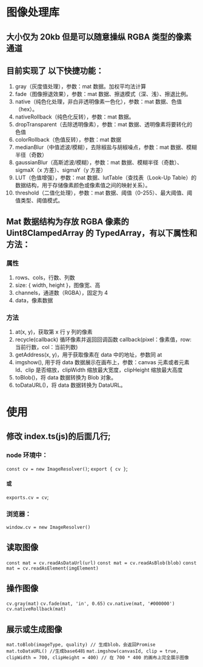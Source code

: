# 图像处理库

## 大小仅为 20kb 但是可以随意操纵 RGBA 类型的像素通道

## 目前实现了 以下快捷功能：

1. gray（灰度值处理），参数：mat 数据。加权平均法计算
2. fade（图像擦退效果），参数：mat 数据、擦退模式（深、浅）、擦退比例。
3. native（纯色化处理，非白非透明像素一色化），参数：mat 数据、色值（hex）。
4. nativeRollback（纯色化反转），参数：mat 数据。
5. dropTransparent（去除透明像素），参数：mat 数据、透明像素将要转化的色值
6. colorRollback（色值反转），参数：mat 数据
7. medianBlur（中值滤波/模糊），去除椒盐与胡椒噪点，参数：mat 数据、模糊半径（奇数）
8. gaussianBlur（高斯滤波/模糊），参数：mat 数据、模糊半径（奇数）、sigmaX（x 方差）、sigmaY（y 方差）
9. LUT（色值增强），参数：mat 数据、lutTable（查找表（Look-Up Table）的数据结构，用于存储像素颜色或像素值之间的映射关系）。
10. threshold（二值化处理），参数：mat 数据、阈值（0-255）、最大阈值、阈值类型、阈值模式。

## Mat 数据结构为存放 RGBA 像素的 Uint8ClampedArray 的 TypedArray，有以下属性和方法：

### 属性

1. rows、cols，行数、列数
2. size: { width, height }，图像宽、高
3. channels，通道数（RGBA），固定为 4
4. data，像素数据

### 方法

1. at(x, y)，获取第 x 行 y 列的像素
2. recycle(callback) 循环像素并返回回调函数 callback(pixel：像素值，row: 当前行数，col：当前列数)
3. getAddress(x, y)，用于获取像素在 data 中的地址，参数同 at
4. imgshow(), 用于将 data 数据展示在画布上，参数：canvas 元素或者元素 Id、clip 是否缩放，clipWidth 缩放最大宽度，clipHeight 缩放最大高度
5. toBlob()，将 data 数据转换为 Blob 对象。
6. toDataURL()，将 data 数据转换为 DataURL。

# 使用

## 修改 index.ts(js)的后面几行;

### node 环境中：

`const cv = new ImageResolver()`;
`export { cv }`;

#### 或

`exports.cv = cv`;

### 浏览器：

`window.cv = new ImageResolver()`

## 读取图像

`const mat = cv.readAsDataUrl(url)`
`const mat = cv.readAsBlob(blob)`
`const mat = cv.readAsElement(imgElement)`

## 操作图像

`cv.gray(mat)`
`cv.fade(mat, 'in', 0.65)`
`cv.native(mat, '#000000')`
`cv.nativeRollback(mat)`

## 展示或生成图像

`mat.toBlob(imageType, quality) // 生成blob，会返回Promise`
`mat.toDataURL() //生成base64码`
`mat.imgshow(canvasId, clip = true, clipWidth = 700, clipHeight = 400) // 在 700 * 400 的画布上完全展示图像`
